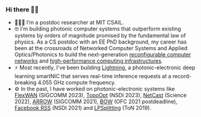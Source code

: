 ### Hi there 👋🏼

- 🧑🏼‍🎓 I’m a postdoc researcher at MIT CSAIL.
- 🤓 I'm building photonic computer systems that outperform existing systems by orders of magnitude promised by the fundamental law of physics. As a CS postdoc with an EE PhD background, my career has been at the crossroads of Networked Computer Systems and Applied Optics/Photonics to build the next-generation [reconfigurable computer networks](http://reconfignets.csail.mit.edu/) and [high-performance computing infrastructures](https://lightning.mit.edu/).
- ⚡ Most recently, I've been building [Lightning](https://lightning.mit.edu/), a photonic-electronic deep learning smartNIC that serves real-time inference requests at a record-breaking 4.055 GHz compute frequency. 
- ⚙️ In the past, I have worked on photonic-electronic systems like [FlexWAN](https://people.csail.mit.edu/zhizhenzhong/papers/2023_SIGCOMM_flexwan.pdf) (SIGCOMM 2023), [TopoOpt](https://people.csail.mit.edu/zhizhenzhong/papers/2023_NSDI_TopoOpt.pdf) (NSDI 2023), [NetCast](https://people.csail.mit.edu/zhizhenzhong/papers/2022_Science_netcast.pdf) (Science 2022), [ARROW](http://people.csail.mit.edu/zhizhenzhong/papers/2021_SIGCOMM_ARROW.pdf) (SIGCOMM 2021), [BOW](http://people.csail.mit.edu/zhizhenzhong/papers/2021_OFCPDP_BOW.pdf) (OFC 2021 postdeadline), [Facebook RSS](http://people.csail.mit.edu/zhizhenzhong/papers/2021_NSDI_covidbackbone.pdf) (NSDI 2021) and [LPSplitting](http://people.csail.mit.edu/zhizhenzhong/papers/2019_ToN_LPSplitting.pdf) (ToN 2019).


<!--
**zhizhenzhong/zhizhenzhong** is a ✨ _special_ ✨ repository because its `README.md` (this file) appears on your GitHub profile.

Here are some ideas to get you started:


-->
